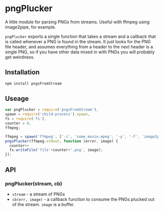# pngPlucker

A little module for parsing PNGs from streams. Useful with ffmpeg using
image2pipe, for example.

`pngPlucker` exports a single function that takes a stream and a callback that
is called whenever a PNG is found in the stream. It just looks for the PNG file
header, and assumes everything from a header to the next header is a single
PNG, so if you have other data mixed in with PNGs you will probably get
weirdness.

## Installation

```bash
npm install pngsFromStream
```

## Useage

```JavaScript
var pngPlucker = require('pngsFromStream'),
spawn = require('child-process').spawn,
fs = require('fs'),
counter = 0,
ffmpeg;

ffmpeg = spawn('ffmpeg', ['-i', 'some_movie.mpeg', '-y', '-f', 'image2pipe', '-'])
pngsPlucker(ffmpeg.stdout, function (error, image) {
  counter++
  fs.writeFile('file'+counter+'.png', image);
});
```

## API

### pngPlucker(stream, cb)
* `stream` - a stream of PNGs
* `cb(err, image)` - a callback function to consume the PNGs plucked out of the
  stream. `image` is a buffer.
